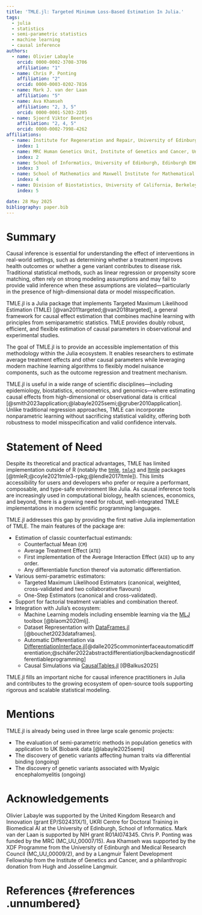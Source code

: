 ```yaml
---
title: 'TMLE.jl: Targeted Minimum Loss-Based Estimation In Julia.'
tags:
  - julia
  - statistics
  - semi-parametric statistics
  - machine learning
  - causal inference
authors:
  - name: Olivier Labayle
    orcid: 0000-0002-3708-3706
    affiliation: "1"
  - name: Chris P. Ponting
    affiliation: "2"
    orcid: 0000-0003-0202-7816
  - name: Mark J. van der Laan
    affiliation: "5"
  - name: Ava Khamseh
    affiliation: "2, 3, 5"
    orcid: 0000-0001-5203-2205
  - name: Sjoerd Viktor Beentjes
    affiliation: "2, 4, 5"
    orcid: 0000-0002-7998-4262
affiliations:
  - name: Institute for Regeneration and Repair, University of Edinburgh, Edinburgh EH16 4UU, United Kingdom
    index: 1
  - name: MRC Human Genetics Unit, Institute of Genetics and Cancer, University of Edinburgh, Edinburgh EH4 2XU, United Kingdom.
    index: 2
  - name: School of Informatics, University of Edinburgh, Edinburgh EH8 9AB, United Kingdom
    index: 3
  - name: School of Mathematics and Maxwell Institute for Mathematical Sciences, University of Edinburgh, Edinburgh EH9 3FD, United Kingdom
    index: 4
  - name: Division of Biostatistics, University of California, Berkeley, CA, USA
    index: 5

date: 28 May 2025
bibliography: paper.bib
---
```


# Summary

Causal inference is essential for understanding the effect of interventions in real-world settings, such as determining whether a treatment improves health outcomes or whether a gene variant contributes to disease risk. Traditional statistical methods, such as linear regression or propensity score matching, often rely on strong modeling assumptions and may fail to provide valid inference when these assumptions are violated—particularly in the presence of high-dimensional data or model misspecification.

TMLE.jl is a Julia package that implements Targeted Maximum Likelihood Estimation (TMLE) [@van2011targeted;@van2018targeted], a general framework for causal effect estimation that combines machine learning with principles from semiparametric statistics. TMLE provides doubly robust, efficient, and flexible estimation of causal parameters in observational and experimental studies.

The goal of TMLE.jl is to provide an accessible implementation of this methodology within the Julia ecosystem. It enables researchers to estimate average treatment effects and other causal parameters while leveraging modern machine learning algorithms to flexibly model nuisance components, such as the outcome regression and treatment mechanism.

TMLE.jl is useful in a wide range of scientific disciplines—including epidemiology, biostatistics, econometrics, and genomics—where estimating causal effects from high-dimensional or observational data is critical [@smith2023application;@labayle2025semi;@gruber2010application]. Unlike traditional regression approaches, TMLE can incorporate nonparametric learning without sacrificing statistical validity, offering both robustness to model misspecification and valid confidence intervals.

# Statement of Need

Despite its theoretical and practical advantages, TMLE has limited implementation outside of R (notably the [tmle](https://cran.r-project.org/web/packages/tmle/index.html), [`tmle3`](https://github.com/tlverse/tmle3/blob/master/README.Rmd) and [ltmle](https://cran.r-project.org/web/packages/ltmle/index.html) packages [@tmleR;@coyle2021tmle3-rpkg;@lendle2017ltmle]). This limits accessibility for users and developers who prefer or require a performant, composable, and type-safe environment like Julia. As causal inference tools are increasingly used in computational biology, health sciences, economics, and beyond, there is a growing need for robust, well-integrated TMLE implementations in modern scientific programming languages.

TMLE.jl addresses this gap by providing the first native Julia implementation of TMLE. The main features of the package are:

* Estimation of classic counterfactual estimands: 
  * Counterfactual Mean (`CM`)
  * Average Treatment Effect (`ATE`)
  * First implementation of the Average Interaction Effect (`AIE`) up to any order.
  * Any differentiable function thereof via automatic differentiation. 
* Various semi-parametric estimators: 
  * Targeted Maximum Likelihood Estimators (canonical, weighted, cross-validated and two collaborative flavours)
  * One-Step Estimators (canonical and cross-validated).
* Support for factorial treatment variables and combination thereof.
* Integration with Julia’s ecosystem: 
  * Machine Learning models including ensemble learning via the [MLJ](https://juliaai.github.io/MLJ.jl/stable/) toolbox [@blaom2020mlj].
  * Dataset Representation with [DataFrames.jl](https://dataframes.juliadata.org/stable/) [@bouchet2023dataframes].
  * Automatic Differentiation via [DifferentiationInterface.jl](https://github.com/JuliaDiff/DifferentiationInterface.jl)[@dalle2025commoninterfaceautomaticdifferentiation;@schäfer2022abstractdifferentiationjlbackendagnosticdifferentiableprogramming]
  * Causal Simulations via [CausalTables.jl](https://github.com/salbalkus/CausalTables.jl) [@Balkus2025]

TMLE.jl fills an important niche for causal inference practitioners in Julia and contributes to the growing ecosystem of open-source tools supporting rigorous and scalable statistical modeling.

# Mentions

TMLE.jl is already being used in three large scale genomic projects:

- The evaluation of semi-parametric methods in population genetics with application to UK Biobank data [@labayle2025semi]
- The discovery of genetic variants affecting human traits via differential binding (ongoing)
- The discovery of genetic variants associated with Myalgic encephalomyelitis (ongoing)

# Acknowledgements

Olivier Labayle was supported by the United Kingdom Research and Innovation (grant EP/S02431X/1), UKRI Centre for Doctoral Training in Biomedical AI at the University of Edinburgh, School of Informatics.
Mark van der Laan is supported by NIH grant R01AI074345.
Chris P. Ponting was funded by the MRC (MC_UU_00007/15).
Ava Khamseh was supported by the XDF Programme from the University of Edinburgh and Medical Research Council (MC_UU_00009/2), and by a Langmuir Talent Development Fellowship from the Institute of Genetics and Cancer, and a philanthropic donation from Hugh and Josseline Langmuir.

# References {#references .unnumbered}
